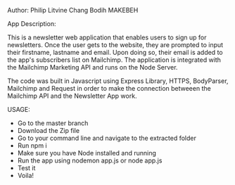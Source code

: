 Author: Philip Litvine Chang Bodih MAKEBEH

App Description:

This is a newsletter web application that enables users to sign up for newsletters.
Once the user gets to the website, they are prompted to input their firstname, lastname and email.
Upon doing so, their email is added to the app's subscribers list on Mailchimp.
The application is integrated with the Mailchimp Marketing API and runs on the Node Server.

The code was built in Javascript using Express Library, HTTPS, BodyParser, Mailchimp and Request in order
to make the connection betweeen the Mailchimp API and the Newsletter App work.

USAGE:

- Go to the master branch
- Download the Zip file
- Go to your command line and navigate to the extracted folder
- Run npm i 
- Make sure you have Node installed and running
- Run the app using nodemon app.js or node app.js
- Test it
- Voila!
